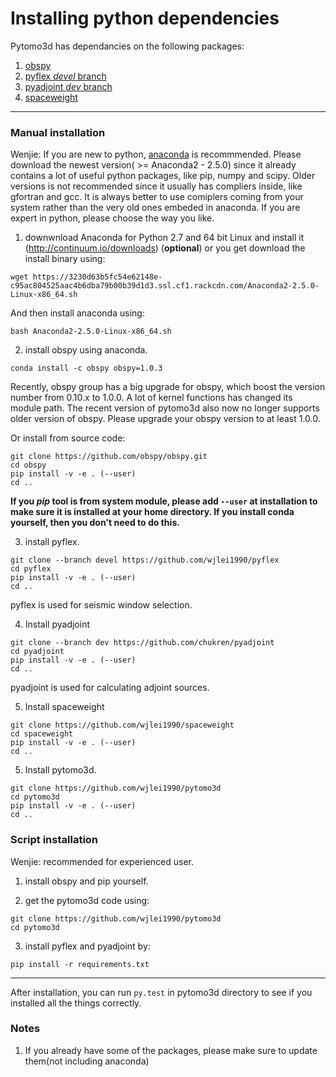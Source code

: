 # Installing python dependencies

Pytomo3d has dependancies on the following packages:

1. [obspy](https://github.com/obspy/obspy)
2. [pyflex *devel* branch](https://github.com/wjlei1990/pyflex)
3. [pyadjoint *dev* branch](https://github.com/chukren/pyadjoint)
4. [spaceweight](https://github.com/wjlei1990/spaceweight)

---

### Manual installation

Wenjie: If you are new to python, [anaconda](https://www.continuum.io/downloads) is recommmended. Please download the newest version( >= Anaconda2 - 2.5.0) since it already contains a lot of useful python packages, like pip, numpy and scipy.  Older versions is not recommended since it usually has compliers inside, like gfortran and gcc. It is always better to use comiplers coming from your system rather than the very old ones embeded in anaconda. If you are expert in python, please choose the way you like.

1. downwnload Anaconda for Python 2.7 and 64 bit Linux and install it (http://continuum.io/downloads) (**optional**) or you get download the install binary using:
  ```
  wget https://3230d63b5fc54e62148e-c95ac804525aac4b6dba79b00b39d1d3.ssl.cf1.rackcdn.com/Anaconda2-2.5.0-Linux-x86_64.sh
  ```
  And then install anaconda using:
  ```
  bash Anaconda2-2.5.0-Linux-x86_64.sh
  ```

2. install obspy using anaconda.
  ```
  conda install -c obspy obspy=1.0.3
  ```
  Recently, obspy group has a big upgrade for obspy, which boost the version number from 0.10.x to 1.0.0. A lot of kernel functions has changed its module path. The recent version of pytomo3d also now no longer supports older version of obspy. Please upgrade your obspy version to at least 1.0.0.

  Or install from source code:
  ```
  git clone https://github.com/obspy/obspy.git
  cd obspy
  pip install -v -e . (--user)
  cd ..
  ```
  **If you *pip* tool is from system module, please add `--user` at installation to make sure it is installed at your home directory. If you install conda yourself, then you don't need to do this.**

3. install pyflex.
  ```
  git clone --branch devel https://github.com/wjlei1990/pyflex 
  cd pyflex
  pip install -v -e . (--user)
  cd ..
  ```
  pyflex is used for seismic window selection.
  
4. Install pyadjoint
  ```
  git clone --branch dev https://github.com/chukren/pyadjoint 
  cd pyadjoint
  pip install -v -e . (--user)
  cd ..
  ```
  pyadjoint is used for calculating adjoint sources.
  
  
5. Install spaceweight
  ```
  git clone https://github.com/wjlei1990/spaceweight
  cd spaceweight
  pip install -v -e . (--user)
  cd ..
  ```

5. Install pytomo3d.
  ```
  git clone https://github.com/wjlei1990/pytomo3d
  cd pytomo3d
  pip install -v -e . (--user)
  cd ..
  ```

### Script installation

Wenjie: recommended for experienced user.

1. install obspy and pip yourself.

2. get the pytomo3d code using:
  ```
  git clone https://github.com/wjlei1990/pytomo3d
  cd pytomo3d
  ```
  
3. install pyflex and pyadjoint by:
  ```
  pip install -r requirements.txt
  ```
  
---

After installation, you can run `py.test` in pytomo3d directory to see if you installed all the things correctly.

### Notes
1. If you already have some of the packages, please make sure to update them(not including anaconda)
